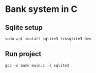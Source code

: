 # Bank system in C

## Sqlite setup
```
sudo apt install sqlite3 libsqlite3-dev
```

## Run project
```
gcc -o bank main.c -l sqlite3	
```